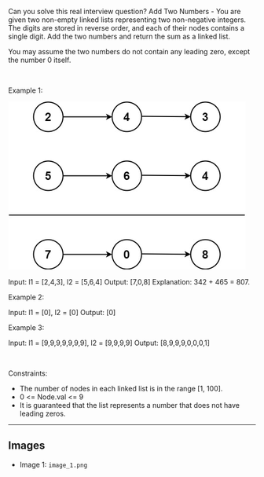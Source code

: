 Can you solve this real interview question? Add Two Numbers - You are given two non-empty linked lists representing two non-negative integers. The digits are stored in reverse order, and each of their nodes contains a single digit. Add the two numbers and return the sum as a linked list.

You may assume the two numbers do not contain any leading zero, except the number 0 itself.

 

Example 1:

![Example 1](./image_1.png)


Input: l1 = [2,4,3], l2 = [5,6,4]
Output: [7,0,8]
Explanation: 342 + 465 = 807.


Example 2:


Input: l1 = [0], l2 = [0]
Output: [0]


Example 3:


Input: l1 = [9,9,9,9,9,9,9], l2 = [9,9,9,9]
Output: [8,9,9,9,0,0,0,1]


 

Constraints:

 * The number of nodes in each linked list is in the range [1, 100].
 * 0 <= Node.val <= 9
 * It is guaranteed that the list represents a number that does not have leading zeros.

---

## Images

- Image 1: `image_1.png`
